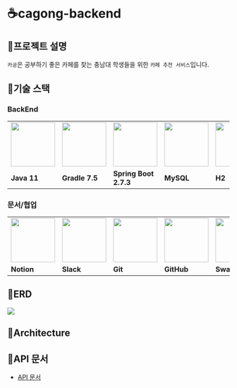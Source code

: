 # ☕cagong-backend

## 🍩프로젝트 설명

`카공`은 공부하기 좋은 카페를 찾는 충남대 학생들을 위한 `카페 추천 서비스`입니다.

## 🍰기술 스택

### **BackEnd**

<table>
  <tr>
    <td>
        <img src="https://user-images.githubusercontent.com/108648040/198289692-1215fc13-1ecb-41fc-97ed-db706d41d64c.png" width="100px" />
    </td>
    <td>
        <img src="https://user-images.githubusercontent.com/108648040/198289666-7fc784b9-a1c3-4bb7-86f0-450240332110.png" width="100px" />
    </td>
    <td>
        <img src="https://user-images.githubusercontent.com/108648040/198289995-10854d00-b3db-41ce-8605-51dfd71bb973.png" width="100px" />
    </td>
    <td>
        <img src="https://user-images.githubusercontent.com/108648040/198292339-c35d7f79-30f0-4155-86a9-43d84a0a536a.png" width="100px" />
    </td>
    <td>
        <img src="https://user-images.githubusercontent.com/96678352/198081648-5ac7b22e-d1d8-4749-8416-441d6f1b635b.png" width="100px" />
    </td>
    <td>
        <img src="https://user-images.githubusercontent.com/108648040/198289350-ebbf7081-24b6-4032-a934-4e5fb4509fd3.png" width="100px" />
    </td>
    <td>  
        <img src="https://user-images.githubusercontent.com/108648040/198291818-a1018f1c-cd8c-43a6-b877-41417af852e8.png" width="100px" />
    </td>
  </tr>
  <tr>
    <td><b>Java 11</b></td>
    <td><b>Gradle 7.5</b></td>
    <td><b>Spring Boot 2.7.3</b></td>
    <td><b>MySQL</b></td>
    <td><b>H2</b></td>
    <td><b>Spring Data JPA</b></td>
    <td><b>JUnit5</b></td>
  </tr>
</table>

### **문서/협업**

<table>
  <tr>
    <td>
        <img src="https://user-images.githubusercontent.com/96678352/198083460-d4bc36ad-5fdd-4f3d-836c-4f65d9107c91.png" width="100px" />
    </td>
    <td>
        <img src="https://user-images.githubusercontent.com/96678352/198083528-1c2c8721-dbfe-41af-ba77-90e31379d715.png" width="100px" />
    </td>
    <td>
        <img src="https://user-images.githubusercontent.com/96678352/198083556-6a92fee2-f08b-4f82-99e3-4e8c539c782b.png" width="100px" />
    </td>
    <td>
        <img src="https://user-images.githubusercontent.com/103566826/177922794-5a47df94-fc97-4beb-a6f4-16b24e315757.png" width="100px" />
    </td>
    <td>
        <img src="https://user-images.githubusercontent.com/108648040/198291392-c2132a89-eae2-4507-b2ed-5ca7a2e21b76.png" width="100px" />
    </td>
  </tr>
  <tr>
    <td><b>Notion</b></td>
    <td><b>Slack</b></td>
    <td><b>Git</b></td>
    <td><b>GitHub</b></td>
    <td><b>Swagger</b></td>
  </tr>
</table>

## 🍭ERD

<img src="https://user-images.githubusercontent.com/105831341/198823343-4fe07cf2-b176-4c69-8817-4523f47d96f2.jpeg" />


## 🥯Architecture

## 📜API 문서
- [API 문서](https://cagong.herokuapp.com/swagger-ui/)

